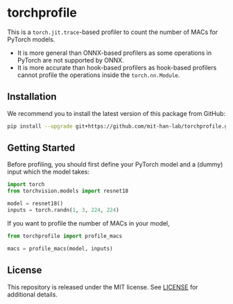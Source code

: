 # torchprofile

This is a `torch.jit.trace`-based profiler to count the number of MACs for PyTorch models.
* It is more general than ONNX-based profilers as some operations in PyTorch are not supported by ONNX.
* It is more accurate than hook-based profilers as hook-based profilers cannot profile the operations inside the `torch.nn.Module`.

## Installation

We recommend you to install the latest version of this package from GitHub:

```bash
pip install --upgrade git+https://github.com/mit-han-lab/torchprofile.git
```

## Getting Started

Before profiling, you should first define your PyTorch model and a (dummy) input which the model takes:

```python
import torch
from torchvision.models import resnet18

model = resnet18()
inputs = torch.randn(1, 3, 224, 224)
```

If you want to profile the number of MACs in your model,

```python
from torchprofile import profile_macs

macs = profile_macs(model, inputs)
```

## License

This repository is released under the MIT license. See [LICENSE](LICENSE) for additional details.